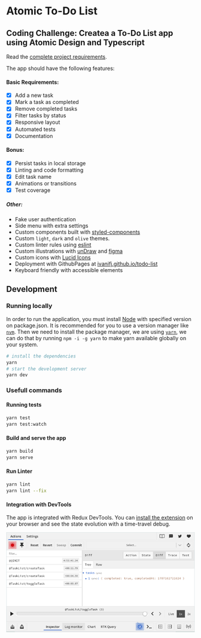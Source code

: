 # Atomic To-Do List
## Coding Challenge: Createa a To-Do List app using **Atomic Design** and **Typescript**

Read the [complete project requirements](requirements.md).

The app should have the following features:
#### Basic Requirements:
- [x] Add a new task
- [x] Mark a task as completed
- [x] Remove completed tasks
- [x] Filter tasks by status 
- [x] Responsive layout
- [x] Automated tests
- [x] Documentation

#### Bonus: 
  - [x] Persist tasks in local storage
  - [x] Linting and code formatting
  - [x] Edit task name
  - [x] Animations or transitions
  - [x] Test coverage

##### Other:
  - Fake user authentication
  - Side menu with extra settings
  - Custom components built with [styled-components](https://styled-components.com/)
  - Custom `light`, `dark` and `olive` themes.
  - Custom linter rules using [eslint](https://eslint.org/)
  - Custom illustrations with [unDraw](https://undraw.co/illustrations) and [figma](https://www.figma.com/)
  - Custom icons with [Lucid Icons](https://lucide.dev/)
  - Deployment with GithubPages at [ivanifj.github.io/todo-list](https://ivanifj.github.io/todo-list/)
  - Keyboard friendly with accessible elements

## Development
### Running locally
In order to run the application, you must install [Node](https://nodejs.org/en/) with specified version on package.json.
It is recommended for you to use a version manager like [`nvm`](https://github.com/nvm-sh/nvm).
Then we need to install the package manager, we are using [`yarn`](https://yarnpkg.com/), we can do that by running `npm -i -g yarn` to make yarn available globally on your system.

```bash
# install the dependencies
yarn
# start the development server
yarn dev 
```

### Usefull commands

#### Running tests
```bash
yarn test
yarn test:watch
```

#### Build and serve the app
```bash
yarn build
yarn serve
``` 

#### Run Linter
```bash 
yarn lint
yarn lint --fix
``` 

#### Integration with DevTools
The app is integrated with Redux DevTools. You can [install the extension](https://chromewebstore.google.com/detail/redux-devtools/lmhkpmbekcpmknklioeibfkpmmfibljd) on your browser and see the state evolution with a time-travel debug.

<img src="devtools.png" />
